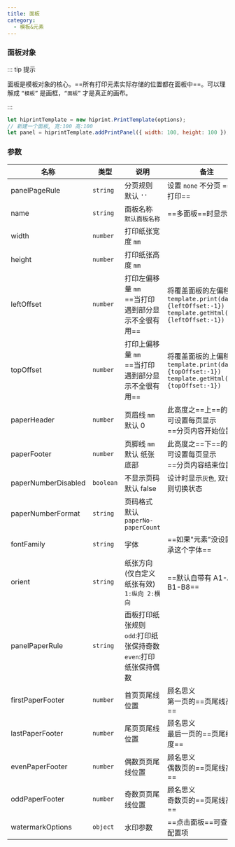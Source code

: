 ```yaml
---
title: 面板
category:
  - 模板&元素
---
```


### 面板对象

::: tip 提示

面板是模板对象的核心。==所有打印元素实际存储的位置都在面板中==。可以理解成 `“模板”` 是画框，`“面板”` 才是真正的画布。

:::

```js
let hiprintTemplate = new hiprint.PrintTemplate(options);
// 新建一个面板, 宽:100 高:100
let panel = hiprintTemplate.addPrintPanel({ width: 100, height: 100 });
```

### 参数

| 名称                | 类型      | 说明                                                                    | 备注                                                                                                       |
| ------------------- | --------- | ----------------------------------------------------------------------- | ---------------------------------------------------------------------------------------------------------- |
| panelPageRule       | `string`  | 分页规则 默认 `''`                                                      | 设置 `none` 不分页 ==小票打印==                                                                            |
| name                | `string`  | 面板名称 `默认面板名称`                                                 | ==多面板==时显示                                                                                           |
| width               | `number`  | 打印纸张宽度 `mm`                                                       |                                                                                                            |
| height              | `number`  | 打印纸张高度 `mm`                                                       |                                                                                                            |
| leftOffset          | `number`  | 打印左偏移量 `mm` <br/> ==当打印遇到部分显示不全很有用==                | 将覆盖面板的左偏移<br/>`template.print(data,{leftOffset:-1})`<br/>`template.getHtml(data,{leftOffset:-1})` |
| topOffset           | `number`  | 打印上偏移量 `mm` <br/> ==当打印遇到部分显示不全很有用==                | 将覆盖面板的上偏移<br/>`template.print(data,{topOffset:-1})`<br/>`template.getHtml(data,{topOffset:-1})`   |
| paperHeader         | `number`  | 页眉线 `mm` 默认 0                                                      | 此高度之==上==的元素, 可设置每页显示 <br/> ==分页内容开始位置==                                            |
| paperFooter         | `number`  | 页脚线 `mm` 默认 纸张底部                                               | 此高度之==下==的元素, 可设置每页显示 <br/> ==分页内容结束位置==                                            |
| paperNumberDisabled | `boolean` | 不显示页码 默认 false                                                   | 设计时显示`灰色`, 双击页码则切换状态                                                                       |
| paperNumberFormat   | `string`  | 页码格式 默认 `paperNo-paperCount`                                      |                                                                                                            |
| fontFamily          | `string`  | 字体                                                                    | ==如果"元素"没设置则继承这个字体==                                                                         |
| orient              | `string`  | 纸张方向(仅自定义纸张有效) <br/> `1:纵向 2:横向`                        | ==默认自带有 A1-A8 B1-B8==                                                                                 |
| panelPaperRule      | `string`  | 面板打印纸张规则<br/>`odd`:打印纸张保持奇数<br/>`even`:打印纸张保持偶数 |                                                                                                            |
| firstPaperFooter    | `number`  | 首页页尾线位置                                                          | 顾名思义<br/>第一页的==页尾线高度==                                                                        |
| lastPaperFooter     | `number`  | 尾页页尾线位置                                                          | 顾名思义<br/>最后一页的==页尾线高度==                                                                      |
| evenPaperFooter     | `number`  | 偶数页页尾线位置                                                        | 顾名思义<br/>偶数页的==页尾线高度==                                                                        |
| oddPaperFooter      | `number`  | 奇数页页尾线位置                                                        | 顾名思义<br/>奇数页的==页尾线高度==                                                                        |
| watermarkOptions    | `object`  | 水印参数                                                                | ==点击面板==可查看可配置项                                                                                   |
